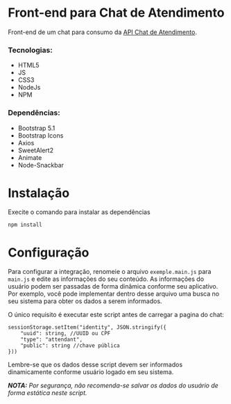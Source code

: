 # Front-end para Chat de Atendimento
Front-end de um chat para consumo da [API Chat de Atendimento](https://github.com/MardonioMelo/chat_api).

### Tecnologias:
- HTML5
- JS
- CSS3
- NodeJs
- NPM

### Dependências:
- Bootstrap 5.1
- Bootstrap Icons
- Axios
- SweetAlert2
- Animate
- Node-Snackbar

# Instalação
Execite o comando para instalar as dependências
>
    npm install
>

# Configuração

Para configurar a integração, renomeie o arquivo <code>exemple.main.js</code> para <code>main.js</code> e edite as informações do seu conteúdo. As informações do usuário podem ser passadas de forma dinâmica conforme seu aplicativo. Por exemplo, você pode implementar dentro desse arquivo uma busca no seu sistema para obter os dados a serem informados.

O único requisito é executar este script antes de carregar a pagina do chat:
>     
    sessionStorage.setItem("identity", JSON.stringify({
        "uuid": string, //UUID ou CPF
        "type": "attendant",
        "public": string //chave pública
    }))  
>

Lembre-se que os dados desse script devem ser informados dinamicamente conforme usuário logado em seu sistema.

<i><b>NOTA:</b> Por segurança, não recomenda-se salvar os dados do usuário de forma estática neste script.</i>
